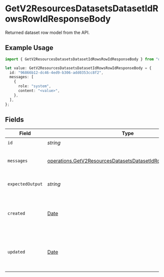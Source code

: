 # GetV2ResourcesDatasetsDatasetIdRowsRowIdResponseBody

Returned dataset row model from the API.

## Example Usage

```typescript
import { GetV2ResourcesDatasetsDatasetIdRowsRowIdResponseBody } from "orq-poc-typescript/models/operations";

let value: GetV2ResourcesDatasetsDatasetIdRowsRowIdResponseBody = {
  id: "96866b12-dc46-4ed9-b306-add0353cc8f2",
  messages: [
    {
      role: "system",
      content: "<value>",
    },
  ],
};
```

## Fields

| Field                                                                                                                                        | Type                                                                                                                                         | Required                                                                                                                                     | Description                                                                                                                                  |
| -------------------------------------------------------------------------------------------------------------------------------------------- | -------------------------------------------------------------------------------------------------------------------------------------------- | -------------------------------------------------------------------------------------------------------------------------------------------- | -------------------------------------------------------------------------------------------------------------------------------------------- |
| `id`                                                                                                                                         | *string*                                                                                                                                     | :heavy_check_mark:                                                                                                                           | N/A                                                                                                                                          |
| `messages`                                                                                                                                   | [operations.GetV2ResourcesDatasetsDatasetIdRowsRowIdMessages](../../models/operations/getv2resourcesdatasetsdatasetidrowsrowidmessages.md)[] | :heavy_check_mark:                                                                                                                           | Input message(s) of the dataset row                                                                                                          |
| `expectedOutput`                                                                                                                             | *string*                                                                                                                                     | :heavy_minus_sign:                                                                                                                           | Reference of the dataset row                                                                                                                 |
| `created`                                                                                                                                    | [Date](https://developer.mozilla.org/en-US/docs/Web/JavaScript/Reference/Global_Objects/Date)                                                | :heavy_minus_sign:                                                                                                                           | The date and time the resource was created                                                                                                   |
| `updated`                                                                                                                                    | [Date](https://developer.mozilla.org/en-US/docs/Web/JavaScript/Reference/Global_Objects/Date)                                                | :heavy_minus_sign:                                                                                                                           | The date and time the resource was last updated                                                                                              |